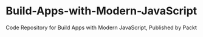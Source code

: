 # Build-Apps-with-Modern-JavaScript
Code Repository for Build Apps with Modern JavaScript, Published by Packt

